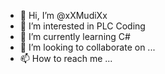 - 👋 Hi, I’m @xXMudiXx
- 👀 I’m interested in PLC Coding
- 🌱 I’m currently learning C#
- 💞️ I’m looking to collaborate on ...
- 📫 How to reach me ...

<!---
xXMudiXx/xXMudiXx is a ✨ special ✨ repository because its `README.md` (this file) appears on your GitHub profile.
You can click the Preview link to take a look at your changes.
--->
